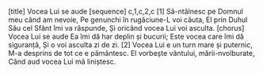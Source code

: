 [title] Vocea Lui se aude
[sequence] c,1,c,2,c
[1]
Să-ntâlnesc pe Domnul meu când am nevoie,
Pe genunchi în rugăciune-L voi căuta,
El prin Duhul Său cel Sfânt îmi va răspunde,
Și oricând vocea Lui voi asculta.
[chorus]
Vocea Lui se aude
Ea îmi dă har deplin și bucurii;
Este vocea care îmi dă siguranță,
Și o voi asculta zi de zi.
[2]
Vocea Lui e un turn mare și puternic,
M-a desprins de tot ce e pământesc.
El vorbește vântului, mării-nvolburate,
Când aud vocea Lui mă liniștesc.

